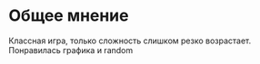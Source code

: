 # Общее мнение
Классная игра, только сложность слишком резко возрастает. Понравилась графика и random
